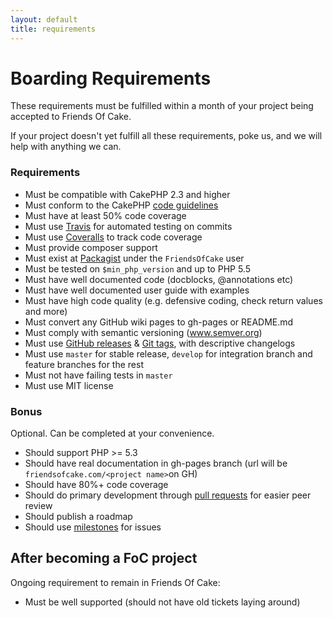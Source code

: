 ```yaml
---
layout: default
title: requirements
---
```


# Boarding Requirements
These requirements must be fulfilled within a month of your project being accepted to Friends Of Cake.

If your project doesn't yet fulfill all these requirements, poke us, and we will help with anything we can.

### Requirements
- Must be compatible with CakePHP 2.3 and higher
- Must conform to the CakePHP [code guidelines](http://book.cakephp.org/3.0/en/contributing/cakephp-coding-conventions.html#coding-standards)
- Must have at least 50% code coverage
- Must use [Travis](https://travis-ci.org/) for automated testing on commits
- Must use [Coveralls](https://coveralls.io/) to track code coverage
- Must provide composer support
- Must exist at [Packagist](https://packagist.org/) under the `FriendsOfCake` user
- Must be tested on `$min_php_version` and up to PHP 5.5
- Must have well documented code (docblocks, @annotations etc)
- Must have well documented user guide with examples
- Must have high code quality (e.g. defensive coding, check return values and more)
- Must convert any GitHub wiki pages to gh-pages or README.md
- Must comply with semantic versioning (www.semver.org)
- Must use [GitHub releases](https://help.github.com/articles/creating-releases/) & [Git tags](http://git-scm.com/book/en/v2/Git-Basics-Tagging), with descriptive changelogs
- Must use `master` for stable release, `develop` for integration branch and feature branches for the rest
- Must not have failing tests in `master`
- Must use MIT license

### Bonus
Optional. Can be completed at your convenience.

- Should support PHP >= 5.3
- Should have real documentation in gh-pages branch (url will be `friendsofcake.com/<project name>`on GH)
- Should have 80%+ code coverage
- Should do primary development through [pull requests](https://help.github.com/articles/using-pull-requests/) for easier peer review
- Should publish a roadmap
- Should use [milestones](https://guides.github.com/features/issues/#filtering) for issues

## After becoming a FoC project

Ongoing requirement to remain in Friends Of Cake:

- Must be well supported (should not have old tickets laying around)
